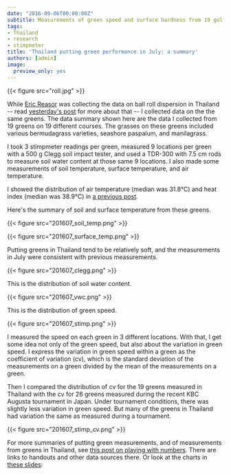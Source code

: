 ```yaml
---
date: "2016-09-06T00:00:00Z"
subtitle: Measurements of green speed and surface hardness from 19 golf courses
tags:
- Thailand
- research
- stimpmeter
title: 'Thailand putting green performance in July: a summary'
authors: [admin]
image:
  preview_only: yes
---
```


{{< figure src="roll.jpg" >}}

While [Eric Reasor](https://twitter.com/TurfBlade?lang=en) was collecting the data on ball roll dispersion in Thailand -- read [yesterday's post](http://www.blog.asianturfgrass.com/2016/09/bangkok-is-a-long-way-from-knoxville.html) for more about that -- I collected data on the the same greens. The data summary shown here are the data I collected from 19 greens on 19 different courses. The grasses on these greens included various bermudagrass varieties, seashore paspalum, and manilagrass.

I took 3 stimpmeter readings per green, measured 9 locations per green with a 500 g Clegg soil impact tester, and used a TDR-300 with 7.5 cm rods to measure soil water content at those same 9 locations. I also made some measurements of soil temperature, surface temperature, and air temperature.

I showed the distribution of air temperature (median was 31.8°C) and heat index (median was 38.9°C) in [a previous post]((http://www.blog.asianturfgrass.com/2016/09/bangkok-is-a-long-way-from-knoxville.html)).

Here's the summary of soil and surface temperature from these greens.

{{< figure src="201607_soil_temp.png" >}}

{{< figure src="201607_surface_temp.png" >}}

Putting greens in Thailand tend to be relatively soft, and the measurements in July were consistent with previous measurements.

{{< figure src="201607_clegg.png" >}}

This is the distribution of soil water content.

{{< figure src="201607_vwc.png" >}}

This is the distribution of green speed.

{{< figure src="201607_stimp.png" >}}

I measured the speed on each green in 3 different locations. With that, I get some idea not only of the green speed, but also about the variation in green speed. I express the variation in green speed within a green as the coefficient of variation (cv), which is the standard deviation of the measurements on a green divided by the mean of the measurements on a green.

Then I compared the distribution of cv for the 19 greens measured in Thailand with the cv for 26 greens measured during the recent KBC Augusta tournament in Japan. Under tournament conditions, there was slightly less variation in green speed. But many of the greens in Thailand had variation the same as measured during a tournament.

{{< figure src="201607_stimp_cv.png" >}}

For more summaries of putting green measurements, and of measurements from greens in Thailand, see [this post on playing with numbers](http://www.blog.asianturfgrass.com/2015/03/playing-with-numbers-my-slides-handout-for-a-presentation-at-stmia15.html). There are links to handouts and other data sources there. Or look at the charts in [these slides](https://speakerdeck.com/micahwoods/playing-with-numbers):

<script async class="speakerdeck-embed" data-id="55fcaa2a139e447baf84f3bb6f91a870" data-ratio="1.33333333333333" src="//speakerdeck.com/assets/embed.js"></script>
